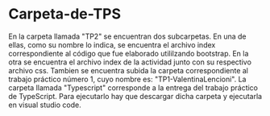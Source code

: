 # Carpeta-de-TPS
En la carpeta llamada "TP2" se encuentran dos subcarpetas. En una de ellas, como su nombre lo indica, se encuentra el archivo index correspondiente al código que fue elaborado utililzando bootstrap. En la otra se encuentra el archivo index de la actividad junto con su respectivo archivo css. 
Tambien se encuentra subida la carpeta correspondiente al trabajo práctico número 1, cuyo nombre es: "TP1-ValentinaLencioni".
La carpeta llamada "Typescript" corresponde a la entrega del trabajo práctico de TypeScript. Para ejecutarlo hay que descargar dicha carpeta y ejecutarla en visual studio code. 

